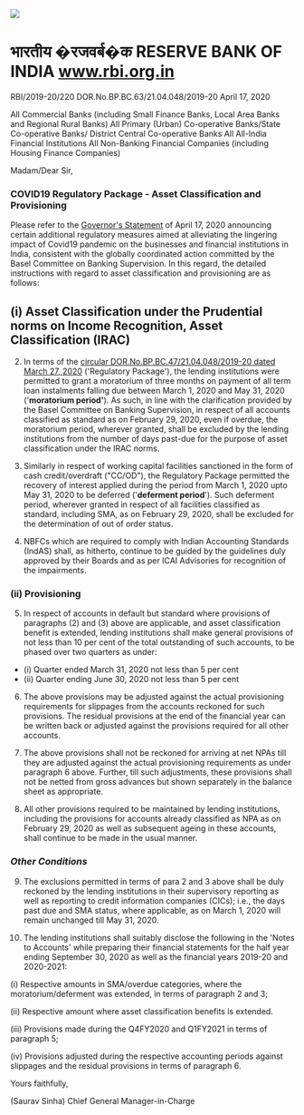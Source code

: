 ![](_page_0_Picture_0.jpeg)

# भारतीय �रजवर्ब�क  **RESERVE BANK OF INDIA www.rbi.org.in**

RBI/2019-20/220 DOR.No.BP.BC.63/21.04.048/2019-20 April 17, 2020

All Commercial Banks (including Small Finance Banks, Local Area Banks and Regional Rural Banks) All Primary (Urban) Co-operative Banks/State Co-operative Banks/ District Central Co-operative Banks All All-India Financial Institutions All Non-Banking Financial Companies (including Housing Finance Companies)

Madam/Dear Sir,

### **COVID19 Regulatory Package - Asset Classification and Provisioning**

Please refer to the [Governor's Statement](https://www.rbi.org.in/Scripts/bs_viewcontent.aspx?Id=3853) of April 17, 2020 announcing certain additional regulatory measures aimed at alleviating the lingering impact of Covid19 pandemic on the businesses and financial institutions in India, consistent with the globally coordinated action committed by the Basel Committee on Banking Supervision. In this regard, the detailed instructions with regard to asset classification and provisioning are as follows:

## **(i) Asset Classification under the Prudential norms on Income Recognition, Asset Classification (IRAC)**

2. In terms of the [circular DOR.No.BP.BC.47/21.04.048/2019-20 dated March 27, 2020](https://www.rbi.org.in/Scripts/NotificationUser.aspx?Id=11835&Mode=0) ('Regulatory Package'), the lending institutions were permitted to grant a moratorium of three months on payment of all term loan instalments falling due between March 1, 2020 and May 31, 2020 ('**moratorium period'**). As such, in line with the clarification provided by the Basel Committee on Banking Supervision, in respect of all accounts classified as standard as on February 29, 2020, even if overdue, the moratorium period, wherever granted, shall be excluded by the lending institutions from the number of days past-due for the purpose of asset classification under the IRAC norms.

3. Similarly in respect of working capital facilities sanctioned in the form of cash credit/overdraft ("CC/OD"), the Regulatory Package permitted the recovery of interest applied during the period from March 1, 2020 upto May 31, 2020 to be deferred ('**deferment period**'). Such deferment period, wherever granted in respect of all facilities classified as standard, including SMA, as on February 29, 2020, shall be excluded for the determination of out of order status.

4. NBFCs which are required to comply with Indian Accounting Standards (IndAS) shall, as hitherto, continue to be guided by the guidelines duly approved by their Boards and as per ICAI Advisories for recognition of the impairments.

### **(ii) Provisioning**

5. In respect of accounts in default but standard where provisions of paragraphs (2) and (3) above are applicable, and asset classification benefit is extended, lending institutions shall make general provisions of not less than 10 per cent of the total outstanding of such accounts, to be phased over two quarters as under:

- (i) Quarter ended March 31, 2020 not less than 5 per cent
- (ii) Quarter ending June 30, 2020 not less than 5 per cent

6. The above provisions may be adjusted against the actual provisioning requirements for slippages from the accounts reckoned for such provisions. The residual provisions at the end of the financial year can be written back or adjusted against the provisions required for all other accounts.

7. The above provisions shall not be reckoned for arriving at net NPAs till they are adjusted against the actual provisioning requirements as under paragraph 6 above. Further, till such adjustments, these provisions shall not be netted from gross advances but shown separately in the balance sheet as appropriate.

8. All other provisions required to be maintained by lending institutions, including the provisions for accounts already classified as NPA as on February 29, 2020 as well as subsequent ageing in these accounts, shall continue to be made in the usual manner.

### *Other Conditions*

9. The exclusions permitted in terms of para 2 and 3 above shall be duly reckoned by the lending institutions in their supervisory reporting as well as reporting to credit information companies (CICs); i.e., the days past due and SMA status, where applicable, as on March 1, 2020 will remain unchanged till May 31, 2020.

10. The lending institutions shall suitably disclose the following in the 'Notes to Accounts' while preparing their financial statements for the half year ending September 30, 2020 as well as the financial years 2019-20 and 2020-2021:

(i) Respective amounts in SMA/overdue categories, where the moratorium/deferment was extended, in terms of paragraph 2 and 3;

(ii) Respective amount where asset classification benefits is extended.

(iii) Provisions made during the Q4FY2020 and Q1FY2021 in terms of paragraph 5;

(iv) Provisions adjusted during the respective accounting periods against slippages and the residual provisions in terms of paragraph 6.

Yours faithfully,

(Saurav Sinha) Chief General Manager-in-Charge